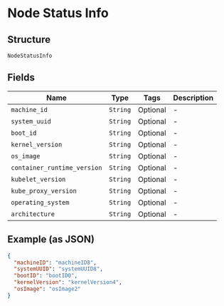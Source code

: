 
# Node Status Info

## Structure

`NodeStatusInfo`

## Fields

| Name | Type | Tags | Description |
|  --- | --- | --- | --- |
| `machine_id` | `String` | Optional | - |
| `system_uuid` | `String` | Optional | - |
| `boot_id` | `String` | Optional | - |
| `kernel_version` | `String` | Optional | - |
| `os_image` | `String` | Optional | - |
| `container_runtime_version` | `String` | Optional | - |
| `kubelet_version` | `String` | Optional | - |
| `kube_proxy_version` | `String` | Optional | - |
| `operating_system` | `String` | Optional | - |
| `architecture` | `String` | Optional | - |

## Example (as JSON)

```json
{
  "machineID": "machineID8",
  "systemUUID": "systemUUID8",
  "bootID": "bootID0",
  "kernelVersion": "kernelVersion4",
  "osImage": "osImage2"
}
```

